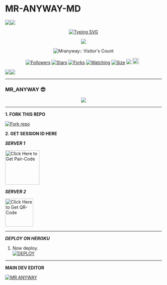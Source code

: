# MR-ANYWAY-MD
   <a><img src='https://i.imgur.com/LyHic3i.gif'/></a><a><img src='https://i.imgur.com/LyHic3i.gif'/></a>
<p align="center">
<p align="center">
  <a href="https://git.io/typing-svg"><img src="https://readme-typing-svg.demolab.com?font=EB+Garamond&weight=800&size=28&duration=4000&pause=1000&random=false&width=435&lines=+•★⃝ MR-+ANYWAY-+TECH★⃝•;MULTI-DEVICE+WHATSAPP+BOT;DEVELOPED+BY+MR+ANYWAY;RELEASED+DATE+13%2A8%2F2024." alt="Typing SVG" /></a>
 </p>
<p align="center">
<img src="https://i.imgur.com/6nbqZRT.jpeg"/> 
<p align="center"><img src="https://profile-counter.glitch.me/{Mranyway}/count.svg" alt="Mranyway:: Visitor's Count" /></p>
<p align="center">
<a href="https://github.com/SIMON32883/MR-ANYWAY-/followers"><img title="Followers" src="https://img.shields.io/github/followers/Mranyway?color=red&style=flat-square"></a>
<a href="https://github.com/SIMON32883/MR-ANYWAY-/MR-ANYWAY-/stargazers/"><img title="Stars" src="https://img.shields.io/github/stars/SIMON32883/MR-ANYWAY-?color=blue&style=flat-square"></a>
<a href="https://github.com/SIMON32883/MR-ANYWAY-/network/members"><img title="Forks" src="https://img.shields.io/github/forks/SIMON32883/MR-ANYWAY-?color=red&style=flat-square"></a>
<a href="https://github.com/SIMON32883/MR-ANYWAY-/watchers"><img title="Watching" src="https://img.shields.io/github/watchers/SIMON32883/MR-ANYWAY-?label=Watchers&color=blue&style=flat-square"></a>
<a href="https://github.com/SIMON32883/MR-ANYWAY-/"><img title="Size" src="https://img.shields.io/github/repo-size/SIMON32883/MR-ANYWAY-?style=flat-square&color=green"></a>
<a href="https://hits.seeyoufarm.com"><img src="https://hits.seeyoufarm.com/api/count/incr/badge.svg?url=https%3A%2F%2Fgithub.com%2FMranyway%2Mr_anyway-Md&count_bg=%2379C83D&title_bg=%23555555&icon=probot.svg&icon_color=%2300FF6D&title=hits&edge_flat=false"/></a>
<a href="https://github.com/SIMON32883/MR-ANYWAY-/graphs/commit-activity"><img height="20" src="https://img.shields.io/badge/Maintained%3F-yes-green.svg"></a>&nbsp;&nbsp;
</p>
<p align='center'>
    </p>
<a><img src='https://i.imgur.com/LyHic3i.gif'/></a><a><img src='https://i.imgur.com/LyHic3i.gif'/></a>
<p align="center">


----------------------------


### MR_ANYWAY 😎
<p align="center">
  <a href="https://github.com/DenverCoder1/readme-typing-svg">
    <img src="https://readme-typing-svg.herokuapp.com?font=Time+New+Roman&color=cyan&size=25&center=true&vCenter=true&width=600&height=100&lines=Hello+am+Mranyway+tech..&hearts;++;Self-taught+Back-End+Developer,;From+Tanzania🇹🇿,;My+Hobby+Is+Coding,;Active+Learner/Researcher,;Love+to+learn+new+stuffs..🖥️💻">
  </a>
</p>

--------------------------------

**1. FORK THIS REPO**

<a href='https://github.com/SIMON32883/MR-ANYWAY-/MR-ANYWAY-/fork' target="_blank"><img alt='Fork repo' src='https://img.shields.io/badge/Fork This Repo-black?style=for-the-badge&logo=git&logoColor=white'/></a>

**2. GET SESSION ID HERE**

***SERVER 1***
 
<a href="https://anyway-md-pairing.onrender.com/pair"><img src="https://img.shields.io/badge/PAIR_CODE-blue" alt="Click Here to Get Pair-Code" width="110"></a>   

***SERVER 2***

<a href="https://anyway-md-pairing.onrender.com/qr"><img src="https://img.shields.io/badge/QR CODE-green" alt="Click Here to Get QR-Code" width="90"></a>

----------------------------

***DEPLOY ON HEROKU***

1. Now deploy.
    <br>
    <a href='https://dashboard.heroku.com/new?template=https://github.com/SIMON32883/MR-ANYWAY-' target="_blank"><img alt='DEPLOY' src='https://img.shields.io/badge/-DEPLOY-purple?style=for-the-badge&logo=heroku&logoColor=white'/></a>
-----------------------

****MAIN DEV EDITOR****

 [![MR ANYWAY](https://github.com/SIMON32883.png?size=100)](https://github.com/SIMON32883)


